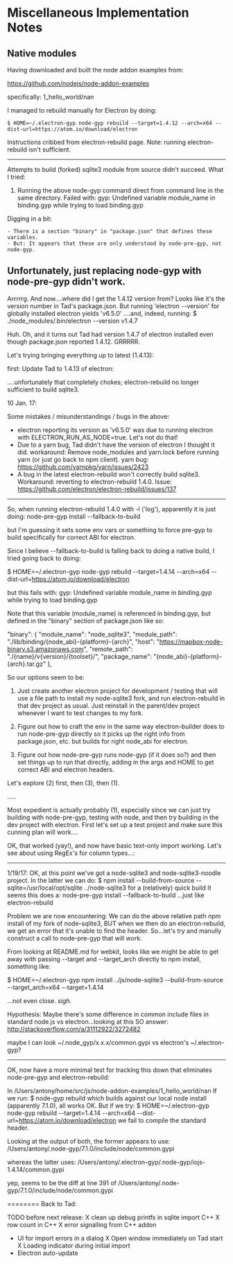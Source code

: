 # Miscellaneous Implementation Notes

## Native modules

Having downloaded and built the node addon examples from:

https://github.com/nodejs/node-addon-examples

specifically: 1_hello_world/nan

I managed to rebuild manually for Electron by doing:

    $ HOME=~/.electron-gyp node-gyp rebuild --target=1.4.12 --arch=x64 --dist-url=https://atom.io/download/electron

Instructions cribbed from electron-rebuild page.
Note: running electron-rebuild isn't sufficient.

------
Attempts to build (forked) sqlite3 module from source didn't succeed.
What I tried:

1. Running the above node-gyp command direct from command line in the same directory.  Failed with:
 gyp: Undefined variable module_name in binding.gyp while trying to load binding.gyp

Digging in a bit:

    - There is a section "binary" in "package.json" that defines these variables.
    - But: It appears that these are only understood by node-pre-gyp, not node-gyp.

Unfortunately, just replacing node-gyp with node-pre-gyp didn't work.
-------


Arrrrrg.  And now....where did I get the 1.4.12 version from?
Looks like it's the version number in Tad's package.json.
But running 'electron --version' for globally installed electron yields
'v6.5.0'
....and, indeed, running:
$  ./node_modules/.bin/electron --version
v1.4.7

Huh.
Oh, and it turns out Tad had version 1.4.7 of electron installed even
though package.json reported 1.4.12.  GRRRRR.

Let's trying bringing everything up to latest (1.4.13):

first:  Update Tad to 1.4.13 of electron:

....unfortunately that completely chokes; electron-rebuild no longer sufficient to build sqlite3.

10 Jan. 17:

Some mistakes / misunderstandings / bugs in the above:

   - electron reporting its version as 'v6.5.0' was due to running
   electron with ELECTRON_RUN_AS_NODE=true. Let's not do that!
   - Due to a yarn bug, Tad didn't have the version of electron I thought it did.  workaround: Remove node_modules and yarn.lock before running
   yarn (or just go back to npm client).
   yarn bug: https://github.com/yarnpkg/yarn/issues/2423
   - A bug in the latest electron-rebuild won't correctly build sqlite3.
   Workaround: reverting to electron-rebuild 1.4.0. Issue: https://github.com/electron/electron-rebuild/issues/137

----
So, when running electron-rebuild 1.4.0 with -l ('log'), apparently it is just doing:
    node-pre-gyp install --fallback-to-build

but I'm guessing it sets some env vars or something to force pre-gyp to build specifically for correct ABI for electron.

Since I believe --fallback-to-build is falling back to doing a native build, I tried going back to doing:

$ HOME=~/.electron-gyp node-gyp rebuild --target=1.4.14 --arch=x64 --dist-url=https://atom.io/download/electron

but this fails with:
gyp: Undefined variable module_name in binding.gyp while trying to load binding.gyp

Note that this variable (module_name) is referenced in binding.gyp, but defined in the "binary" section of package.json like so:

"binary": {
  "module_name": "node_sqlite3",
  "module_path": "./lib/binding/{node_abi}-{platform}-{arch}",
  "host": "https://mapbox-node-binary.s3.amazonaws.com",
  "remote_path": "./{name}/v{version}/{toolset}/",
  "package_name": "{node_abi}-{platform}-{arch}.tar.gz"
},

So our options seem to be:

1. Just create another electron project for development / testing that will use a file path to install my node-sqlite3 fork, and run electron-rebuild in that dev project as usual.  Just reinstall in the parent/dev project whenever I want to test changes to my fork.

2. Figure out how to craft the env in the same way electron-builder does to run node-pre-gyp directly so it picks up the right info from package.json, etc. but builds for right node_abi for electron.

3. Figure out how node-pre-gyp runs node-gyp (if it does so?) and then set things up to run that directly, adding in the args and HOME to get correct ABI and electron headers.

Let's explore (2) first, then (3), then (1).

.....

Most expedient is actually probably (1), especially since we can just try building with node-pre-gyp, testing with node, and then try building
in the dev project with electron.
First let's set up a test project and make sure this cunning plan will work....

OK, that worked (yay!), and now have basic text-only import working.
Let's see about using RegEx's for column types...:

------
1/19/17:
OK, at this point we've got a node-sqlite3 and node-sqlite3-noodle project.
In the latter we can do:
$ npm install --build-from-source --sqlite=/usr/local/opt/sqlite ../node-sqlite3
for a (relatively) quick build
It seems this does a:
    node-pre-gyp install --fallback-to-build
...just like electron-rebuild

Problem we are now encountering:
We can do the above relative path npm install of my fork of node-sqlite3, BUT when we then do an electron-rebuild, we get an error that it's unable to find the <regex> header.
So...let's try and manully construct a call to node-pre-gyp that will work.

From looking at README.md for webkit, looks like we might be able to get away with passing --target and --target_arch directly to npm install, something like:

$ HOME=~/.electron-gyp npm install ../js/node-sqlite3 --build-from-source --target_arch=x64 --target=1.4.14

...not even close. *sigh*.

Hypothesis:  Maybe there's some difference in common include files in standard node.js vs
electron...looking at this SO answer:
http://stackoverflow.com/a/31112922/3272482

maybe I can look ~/.node_gyp/x.x.x/common.gypi vs electron's ~/.electron-gyp?

----
OK, now have a more minimal test for tracking this down that eliminates node-pre-gyp and electron-rebuild:

In /Users/antony/home/src/js/node-addon-examples/1_hello_world/nan
If we run:
$ node-gyp rebuild
which builds against our local node install (apparently 7.1.0), all works OK.
But if we try:
$ HOME=~/.electron-gyp node-gyp rebuild --target=1.4.14 --arch=x64 --dist-url=https://atom.io/download/electron
we fail to compile the standard <regex> header.

Looking at the output of both, the former appears to use:
/Users/antony/.node-gyp/7.1.0/include/node/common.gypi

whereas the latter uses:
/Users/antony/.electron-gyp/.node-gyp/iojs-1.4.14/common.gypi

yep, seems to be the diff at line 391 of /Users/antony/.node-gyp/7.1.0/include/node/common.gypi

========
Back to Tad:

TODO before next release:
  X clean up debug printfs in sqlite import C++
  X row count in C++
  X error signalling from C++ addon
  - UI for import errors in a dialog
  X Open window immediately on Tad start
  X Loading indicator during initial import
  - Electron auto-update
